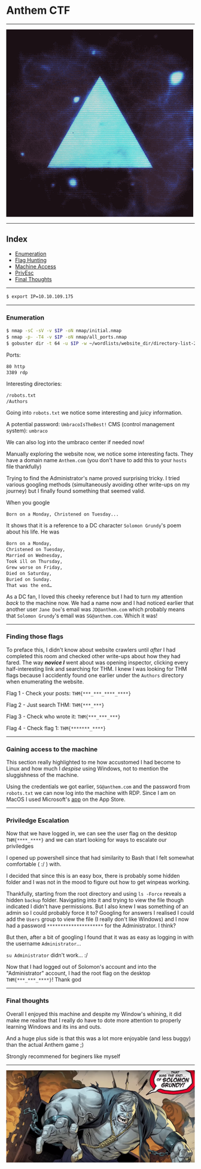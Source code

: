 # Anthem CTF

---

![Room Logo](./.assets/logo.gif)

---

## Index
- [Enumeration](#enumeration)
- [Flag Hunting](#finding-those-flags)
- [Machine Access](#gaining-access-to-the-machine)
- [PrivEsc](#priviledge-escalation)
- [Final Thoughts](#final-thoughts)

---

```bash
$ export IP=10.10.109.175
```

---

### Enumeration

```bash
$ nmap -sC -sV -v $IP -oN nmap/initial.nmap
$ nmap -p- -T4 -v $IP -oN nmap/all_ports.nmap
$ gobuster dir -t 64 -u $IP -w ~/wordlists/website_dir/directory-list-2.3-medium.txt -x .php,.txt,.html,.jpg,.png -o gobuster/dir_med_init.txt
```

Ports:

```
80 http
3389 rdp
```

Interesting directories:
```
/robots.txt
/Authors
```

Going into `robots.txt` we notice some interesting and juicy information.

A potential password: `UmbracoIsTheBest!`
CMS (control management system): `umbraco`

We can also log into the umbraco center if needed now!

Manually exploring the website now, we notice some interesting facts. They have a domain name `Anthem.com` (you don't have to add this to your `hosts` file thankfully)

Trying to find the Administrator's name proved surprising tricky. I tried various googling methods (simultaneously avoiding other write-ups on my journey) but I finally found something that seemed valid.

When you google
```
Born on a Monday, Christened on Tuesday...
```
It shows that it is a reference to a DC character `Solomon Grundy`'s poem about his life.
He was

```poem
Born on a Monday,
Christened on Tuesday,
Married on Wednesday,
Took ill on Thursday,
Grew worse on Friday,
Died on Saturday,
Buried on Sunday.
That was the end…
```

As a DC fan, I loved this cheeky reference but I had to turn my attention _back_ to the machine now.
We had a name now and I had noticed earlier that another user `Jane Doe`'s email was `JD@anthem.com` which probably means that `Solomon Grundy`'s email was `SG@anthem.com`. Which it was!

---

### Finding those flags

To preface this, I didn't know about website crawlers until _after_ I had completed this room and checked other write-ups about how they had fared.
The way **_novice I_** went about was opening inspector, clicking every half-interesting link and searching for THM.
I knew I was looking for THM flags because I accidently found one earlier under the `Authors` directory when enumerating the website.

Flag 1 - Check your posts: `THM{***_***_****_****}`

Flag 2 - Just search THM: `THM{***_***}`

Flag 3 - Check who wrote it: `THM{***_***_***}`

Flag 4 - Check flag 1: `THM{*******_****}`

---

### Gaining access to the machine

This section really highlighted to me how accustomed I had become to Linux and how much I _despise_ using Windows, not to mention the sluggishness of the machine.

Using the credentials we got earlier, `SG@anthem.com` and the password from `robots.txt` we can now log into the machine with RDP. Since I am on MacOS I used Microsoft's [app](https://apps.apple.com/us/app/microsoft-remote-desktop/id1295203466?mt=12) on the App Store.

---

### Priviledge Escalation

Now that we have logged in, we can see the user flag on the desktop `THM{****_****}` and we can start looking for ways to escalate our priviledges

I opened up powershell since that had similarity to Bash that I felt somewhat comfortable ( :/ ) with.

I decided that since this is an easy box, there is probably some hidden folder and I was not in the mood to figure out how to get winpeas working.

Thankfully, starting from the root directory and using `ls -Force` reveals a hidden `backup` folder. Navigating into it and trying to view the file though indicated I didn't have permissions.
But I also knew I was something of an admin so I could probably force it to? Googling for answers I realised I could add the `Users` group to view the file (I really don't like Windows) and I now had a password `*********************` for the Administrator. I think?


But then, after a bit of googling I found that it was as easy as logging in with the username `Administrator`...

`su Administrator` didn't work... :/

Now that I had logged out of Solomon's account and into the "Administrator" account, I had the root flag on the desktop `THM{***_***_****}`! Thank god

---

### Final thoughts

Overall I enjoyed this machine and despite my Window's whining, it did make me realise that I really do have to dote more attention to properly learning Windows and its ins and outs.

And a huge plus side is that this was a lot more enjoyable (and less buggy) than the actual Anthem game ;)

Strongly recommened for beginers like myself

---

![Solomon Grundy](./.assets/solomon_grundy.png)
